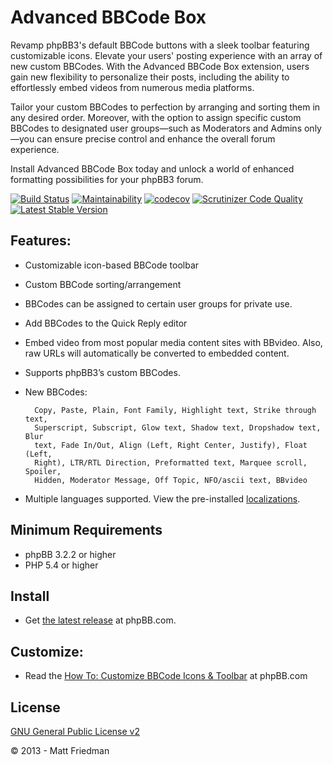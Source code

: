 # Advanced BBCode Box

Revamp phpBB3's default BBCode buttons with a sleek toolbar featuring customizable icons. Elevate your users' posting experience with an array of new custom BBCodes. With the Advanced BBCode Box extension, users gain new flexibility to personalize their posts, including the ability to effortlessly embed videos from numerous media platforms.

Tailor your custom BBCodes to perfection by arranging and sorting them in any desired order. Moreover, with the option to assign specific custom BBCodes to designated user groups—such as Moderators and Admins only—you can ensure precise control and enhance the overall forum experience.

Install Advanced BBCode Box today and unlock a world of enhanced formatting possibilities for your phpBB3 forum.

[![Build Status](https://github.com/iMattPro/abbc3/workflows/Tests/badge.svg)](https://github.com/iMattPro/abbc3/actions)
[![Maintainability](https://api.codeclimate.com/v1/badges/8d41d4a3ec4e8a3e4e76/maintainability)](https://codeclimate.com/github/iMattPro/abbc3/maintainability)
[![codecov](https://codecov.io/gh/iMattPro/abbc3/branch/master/graph/badge.svg?token=C5Big3OlKM)](https://codecov.io/gh/iMattPro/abbc3)
[![Scrutinizer Code Quality](https://scrutinizer-ci.com/g/iMattPro/abbc3/badges/quality-score.png?b=master)](https://scrutinizer-ci.com/g/iMattPro/abbc3/?branch=master)
[![Latest Stable Version](https://poser.pugx.org/vse/abbc3/v/stable)](https://www.phpbb.com/customise/db/extension/advanced_bbcode_box/)

## Features:
* Customizable icon-based BBCode toolbar
* Custom BBCode sorting/arrangement
* BBCodes can be assigned to certain user groups for private use.
* Add BBCodes to the Quick Reply editor
* Embed video from most popular media content sites with BBvideo. Also, raw URLs will automatically be converted to embedded content.
* Supports phpBB3’s custom BBCodes.
* New BBCodes:

		Copy, Paste, Plain, Font Family, Highlight text, Strike through text,
		Superscript, Subscript, Glow text, Shadow text, Dropshadow text, Blur
		text, Fade In/Out, Align (Left, Right Center, Justify), Float (Left,
		Right), LTR/RTL Direction, Preformatted text, Marquee scroll, Spoiler,
		Hidden, Moderator Message, Off Topic, NFO/ascii text, BBvideo

* Multiple languages supported. View the pre-installed [localizations](https://github.com/iMattPro/abbc3/tree/master/language).

## Minimum Requirements
* phpBB 3.2.2 or higher
* PHP 5.4 or higher

## Install
* Get [the latest release](https://www.phpbb.com/customise/db/extension/advanced_bbcode_box/) at phpBB.com.

## Customize:
* Read the [How To: Customize BBCode Icons & Toolbar](https://www.phpbb.com/customise/db/extension/advanced_bbcode_box/faq/1551) at phpBB.com

## License
[GNU General Public License v2](https://opensource.org/licenses/GPL-2.0)

© 2013 - Matt Friedman
